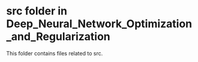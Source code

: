 # src folder in Deep_Neural_Network_Optimization_and_Regularization 
This folder contains files related to src. 
